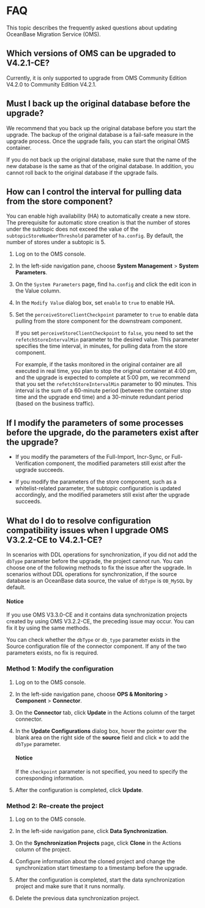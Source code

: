 # FAQ

This topic describes the frequently asked questions about updating OceanBase Migration Service (OMS).

## Which versions of OMS can be upgraded to V4.2.1-CE?

Currently, it is only supported to upgrade from OMS Community Edition V4.2.0 to Community Edition V4.2.1.

## Must I back up the original database before the upgrade?

We recommend that you back up the original database before you start the upgrade. The backup of the original database is a fail-safe measure in the upgrade process. Once the upgrade fails, you can start the original OMS container.

If you do not back up the original database, make sure that the name of the new database is the same as that of the original database. In addition, you cannot roll back to the original database if the upgrade fails.

## How can I control the interval for pulling data from the store component?

You can enable high availability (HA) to automatically create a new store. The prerequisite for automatic store creation is that the number of stores under the subtopic does not exceed the value of the `subtopicStoreNumberThreshold` parameter of `ha.config`. By default, the number of stores under a subtopic is 5.

1. Log on to the OMS console.

2. In the left-side navigation pane, choose **System Management** > **System Parameters**.

3. On the `System Parameters` page, find `ha.config` and click the edit icon in the Value column.

4. In the `Modify Value` dialog box, set `enable` to `true` to enable HA.

5. Set the `perceiveStoreClientCheckpoint` parameter to `true` to enable data pulling from the store component for the downstream component.

   If you set `perceiveStoreClientCheckpoint` to `false`, you need to set the `refetchStoreIntervalMin` parameter to the desired value. This parameter specifies the time interval, in minutes, for pulling data from the store component.

   For example, if the tasks monitored in the original container are all executed in real time, you plan to stop the original container at 4:00 pm, and the upgrade is expected to complete at 5:00 pm, we recommend that you set the `refetchStoreIntervalMin` parameter to 90 minutes. This interval is the sum of a 60-minute period (between the container stop time and the upgrade end time) and a 30-minute redundant period (based on the business traffic).

## If I modify the parameters of some processes before the upgrade, do the parameters exist after the upgrade?

* If you modify the parameters of the Full-Import, Incr-Sync, or Full-Verification component, the modified parameters still exist after the upgrade succeeds.

* If you modify the parameters of the store component, such as a whitelist-related parameter, the subtopic configuration is updated accordingly, and the modified parameters still exist after the upgrade succeeds.

## What do I do to resolve configuration compatibility issues when I upgrade OMS V3.2.2-CE to V4.2.1-CE?

In scenarios with DDL operations for synchronization, if you did not add the `dbType` parameter before the upgrade, the project cannot run. You can choose one of the following methods to fix the issue after the upgrade. In scenarios without DDL operations for synchronization, if the source database is an OceanBase data source, the value of `dbType` is `OB_MySQL` by default.

  <main id="notice" type='notice'>
    <h4>Notice</h4>
    <p>If you use OMS V3.3.0-CE and it contains data synchronization projects created by using OMS V3.2.2-CE, the preceding issue may occur. You can fix it by using the same methods.</p>
    <p>You can check whether the <code>dbType</code> or <code>db_type</code> parameter exists in the Source configuration file of the connector component. If any of the two parameters exists, no fix is required.</p>
  </main>

### Method 1: Modify the configuration

1. Log on to the OMS console.

2. In the left-side navigation pane, choose **OPS & Monitoring** > **Component** > **Connector**.

3. On the **Connector** tab, click **Update** in the Actions column of the target connector.

4. In the **Update Configurations** dialog box, hover the pointer over the blank area on the right side of the **source** field and click **+** to add the `dbType` parameter.

    <main id="notice" type='notice'>
    <h4>Notice</h4>
    <p>If the <code>checkpoint</code> parameter is not specified, you need to specify the corresponding information.</p>
    </main>

5. After the configuration is completed, click **Update**.

### Method 2: Re-create the project

1. Log on to the OMS console.

2. In the left-side navigation pane, click **Data Synchronization**.

3. On the **Synchronization Projects** page, click **Clone** in the Actions column of the project.

4. Configure information about the cloned project and change the synchronization start timestamp to a timestamp before the upgrade.

5. After the configuration is completed, start the data synchronization project and make sure that it runs normally.

6. Delete the previous data synchronization project.
